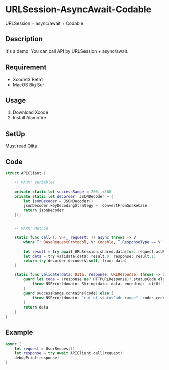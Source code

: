 # URLSession-AsyncAwait-Codable
URLSession + async/await + Codable

## Description
It's a demo.
You can call API by URLSession + async/await.

## Requirement
- Xcode13 Beta1
- MacOS Big Sur

## Usage
1. Download Xcode
2. Install Alamofire

## SetUp
Must read [Qiita](https://qiita.com/H_Crane/)

## Code

```.swift
struct APICliant {

    // MARK: Variables

    private static let successRange = 200..<300
    private static let decorder: JSONDecoder = {
        let jsonDecoder = JSONDecoder()
        jsonDecoder.keyDecodingStrategy = .convertFromSnakeCase
        return jsonDecoder
    }()


    // MARK: Method

    static func call<T, V>(_ request: T) async throws -> V
        where T: BaseRequestProtocol, V: Codable, T.ResponseType == V {

        let result = try await URLSession.shared.data(for: request.asURLRequest())
        let data = try validate(data: result.0, response: result.1)
        return try decorder.decode(V.self, from: data)
    }

    static func validate(data: Data, response: URLResponse) throws -> Data {
        guard let code = (response as? HTTPURLResponse)?.statusCode else {
            throw NSError(domain: String(data: data, encoding: .utf8) ?? "Network Error", code: 0)
        }
        guard successRange.contains(code) else {
            throw NSError(domain: "out of statusCode range", code: code)
        }
        return data
    }
}
```

## Example

```.swift
async {
    let request = UserRequest()
    let response = try await APICliant.call(request)
    debugPrint(response)
}
```
